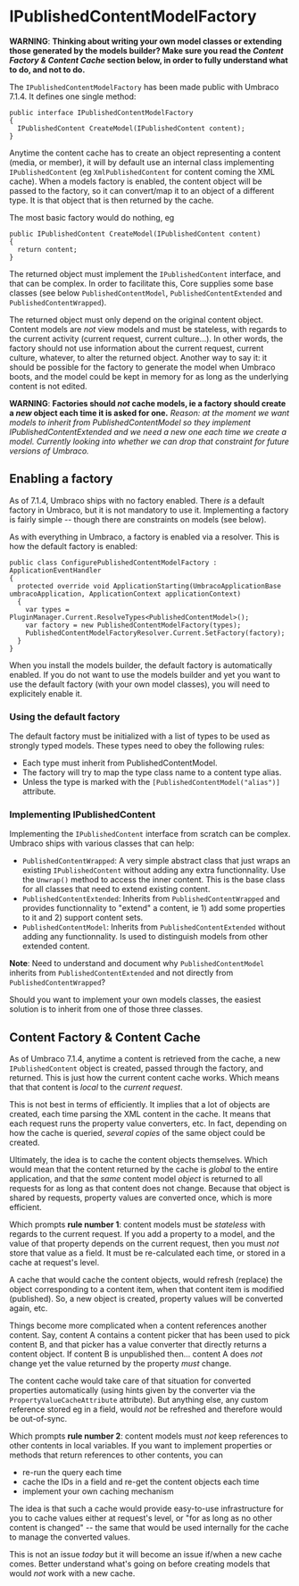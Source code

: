 # IPublishedContentModelFactory
**WARNING**: **Thinking about writing your own model classes or extending those generated by the models builder? Make sure you read the *Content Factory & Content Cache* section below, in order to fully understand what to do, and not to do.**

The `IPublishedContentModelFactory` has been made public with Umbraco 7.1.4. It defines one single method:
```
public interface IPublishedContentModelFactory
{
  IPublishedContent CreateModel(IPublishedContent content);
}
```

Anytime the content cache has to create an object representing a content (media, or member), it will by default use an internal class implementing `IPublishedContent` (eg `XmlPublishedContent` for content coming the XML cache). When a models factory is enabled, the content object will be passed to the factory, so it can convert/map it to an object of a different type. It is that object that is then returned by the cache.

The most basic factory would do nothing, eg
```
public IPublishedContent CreateModel(IPublishedContent content)
{
  return content;
}
```

The returned object must implement the `IPublishedContent` interface, and that can be complex. In order to facilitate this, Core supplies some base classes (see below `PublishedContentModel`, `PublishedContentExtended` and `PublishedContentWrapped`).

The returned object must only depend on the original content object. Content models are _not_ view models and must be stateless, with regards to the current activity (current request, current culture...). In other words, the factory should not use information about the current request, current culture, whatever, to alter the returned object. Another way to say it: it should be possible for the factory to generate the model when Umbraco boots, and the model could be kept in memory for as long as the underlying content is not edited.

**WARNING**: **Factories should *not* cache models, ie a factory should create a *new* object each time it is asked for one.** *Reason: at the moment we want models to inherit from PublishedContentModel so they implement IPublishedContentExtended and we need a new one each time we create a model. Currently looking into whether we can drop that constraint for future versions of Umbraco.*

## Enabling a factory

As of 7.1.4, Umbraco ships with no factory enabled. There _is_ a default factory in Umbraco, but it is not mandatory to use it. Implementing a factory is fairly simple -- though there are constraints on models (see below).

As with everything in Umbraco, a factory is enabled via a resolver. This is how the default factory is enabled:
```
public class ConfigurePublishedContentModelFactory : ApplicationEventHandler
{
  protected override void ApplicationStarting(UmbracoApplicationBase umbracoApplication, ApplicationContext applicationContext)
  {
    var types = PluginManager.Current.ResolveTypes<PublishedContentModel>();
    var factory = new PublishedContentModelFactory(types);
    PublishedContentModelFactoryResolver.Current.SetFactory(factory);
  }
}
```

When you install the models builder, the default factory is automatically enabled. If you do not want to use the models builder and yet you want to use the default factory (with your own model classes), you will need to explicitely enable it.

### Using the default factory

The default factory must be initialized with a list of types to be used as strongly typed models. These types need to obey the following rules:
* Each type must inherit from PublishedContentModel.
* The factory will try to map the type class name to a content type alias.
* Unless the type is marked with the `[PublishedContentModel("alias")]` attribute.

### Implementing IPublishedContent

Implementing the `IPublishedContent` interface from scratch can be complex. Umbraco ships with various classes that can help:

* `PublishedContentWrapped`: A very simple abstract class that just wraps an existing `IPublishedContent` without adding any extra functionnality. Use the `Unwrap()` method to access the inner content. This is the base class for all classes that need to extend existing content.
* `PublishedContentExtended`: Inherits from `PublishedContentWrapped` and provides functionnality to "extend" a content, ie 1) add some properties to it and 2) support content sets.
* `PublishedContentModel`: Inherits from `PublishedContentExtended` without adding any functionnality. Is used to distinguish models from other extended content.

**Note**: Need to understand and document why `PublishedContentModel` inherits from `PublishedContentExtended` and not directly from `PublishedContentWrapped`?

Should you want to implement your own models classes, the easiest solution is to inherit from one of those three classes.

## Content Factory & Content Cache

As of Umbraco 7.1.4, anytime a content is retrieved from the cache, a new `IPublishedContent` object is created, passed through the factory, and returned. This is just how the current content cache works. Which means that that content is *local* to the *current request*.

This is not best in terms of efficiently. It implies that a lot of objects are created, each time parsing the XML content in the cache. It means that each request runs the property value converters, etc. In fact, depending on how the cache is queried, *several copies* of the same object could be created.

Ultimately, the idea is to cache the content objects themselves. Which would mean that the content returned by the cache is *global* to the entire application, and that the *same* content model *object* is returned to all requests for as long as that content does not change. Because that object is shared by requests, property values are converted once, which is more efficient.

Which prompts **rule number 1**: content models must be *stateless* with regards to the current request. If you add a property to a model, and the value of that property depends on the current request, then you must *not* store that value as a field. It must be re-calculated each time, or stored in a cache at request's level.

A cache that would cache the content objects, would refresh (replace) the object corresponding to a content item, when that content item is modified (published). So, a new object is created, property values will be converted again, etc.

Things become more complicated when a content references another content. Say, content A contains a content picker that has been used to pick content B, and that picker has a value converter that directly returns a content object. If content B is unpublished then... content A does *not* change yet the value returned by the property *must* change.

The content cache would take care of that situation for converted properties automatically (using hints given by the converter via the `PropertyValueCacheAttribute` attribute). But anything else, any custom reference stored eg in a field, would *not* be refreshed and therefore would be out-of-sync.

Which prompts **rule number 2**: content models must *not* keep references to other contents in local variables. If you want to implement properties or methods that return references to other contents, you can
 * re-run the query each time
 * cache the IDs in a field and re-get the content objects each time
 * implement your own caching mechanism

The idea is that such a cache would provide easy-to-use infrastructure for you to cache values either at request's level, or "for as long as no other content is changed" -- the same that would be used internally for the cache to manage the converted values.

This is not an issue *today* but it will become an issue if/when a new cache comes. Better understand what's going on before creating models that would *not* work with a new cache.